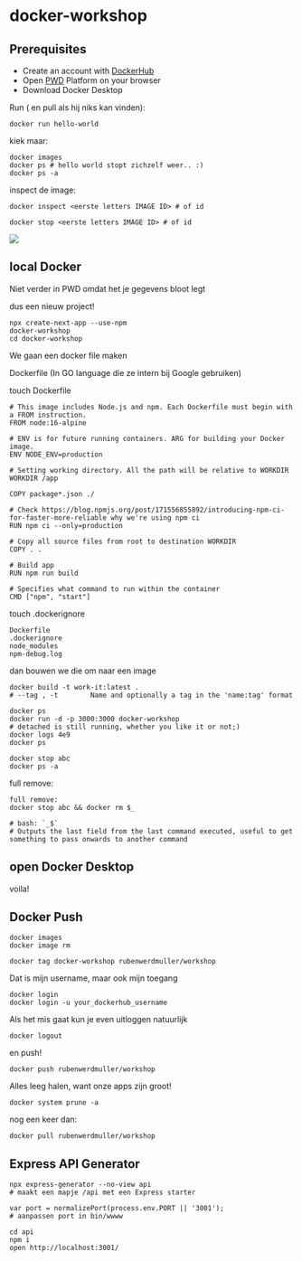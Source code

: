 # docker-workshop

## Prerequisites
- Create an account with [DockerHub](https://hub.docker.com/)
- Open [PWD](https://labs.play-with-docker.com/) Platform on your browser
- Download Docker Desktop

Run ( en pull als hij niks kan vinden):

```
docker run hello-world
```

kiek maar:
```
docker images
docker ps # hello world stopt zichzelf weer.. :)
docker ps -a
```

inspect de image:
```
docker inspect <eerste letters IMAGE ID> # of id
```

```
docker stop <eerste letters IMAGE ID> # of id
```

<!-- // run your image as container: -->
<!-- docker run -dit hello-world -->

![](https://www.saagie.com/wp-content/uploads/2019/07/2-1024x251.png)

## local Docker

Niet verder in PWD omdat het je gegevens bloot legt

dus een nieuw project!

```
npx create-next-app --use-npm
docker-workshop
cd docker-workshop
```

We gaan een docker file maken

Dockerfile (In GO language die ze intern bij Google gebruiken)

touch Dockerfile

```
# This image includes Node.js and npm. Each Dockerfile must begin with a FROM instruction.
FROM node:16-alpine

# ENV is for future running containers. ARG for building your Docker image.
ENV NODE_ENV=production

# Setting working directory. All the path will be relative to WORKDIR
WORKDIR /app

COPY package*.json ./

# Check https://blog.npmjs.org/post/171556855892/introducing-npm-ci-for-faster-more-reliable why we're using npm ci
RUN npm ci --only=production

# Copy all source files from root to destination WORKDIR
COPY . .

# Build app
RUN npm run build

# Specifies what command to run within the container
CMD ["npm", "start"]
```


touch .dockerignore

```
Dockerfile
.dockerignore
node_modules
npm-debug.log
```

dan bouwen we die om naar een image
```
docker build -t work-it:latest .
# --tag , -t		Name and optionally a tag in the 'name:tag' format
```

```
docker ps
docker run -d -p 3000:3000 docker-workshop
# detached is still running, whether you like it or not;)
docker logs 4e9
docker ps
```

```
docker stop abc
docker ps -a
```

full remove:

```
full remove:
docker stop abc && docker rm $_

# bash: `_$`
# Outputs the last field from the last command executed, useful to get something to pass onwards to another command
```

## open Docker Desktop

voila!


## Docker Push

```
docker images
docker image rm

docker tag docker-workshop rubenwerdmuller/workshop
```

Dat is mijn username, maar ook mijn toegang

```
docker login
docker login -u your_dockerhub_username
```

Als het mis gaat kun je even uitloggen natuurlijk

```
docker logout
```

en push!

```
docker push rubenwerdmuller/workshop
```

Alles leeg halen, want onze apps zijn groot!

```
docker system prune -a
```

nog een keer dan:

```
docker pull rubenwerdmuller/workshop
```



## Express API Generator

```
npx express-generator --no-view api
# maakt een mapje /api met een Express starter 
```

```
var port = normalizePort(process.env.PORT || '3001');
# aanpassen port in bin/wwww
```

```
cd api
npm i
open http://localhost:3001/
```
